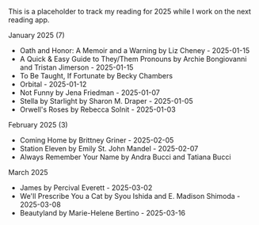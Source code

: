 This is a placeholder to track my reading for 2025 while I work on the next reading app.

January 2025 (7)
- Oath and Honor: A Memoir and a Warning by Liz Cheney - 2025-01-15
- A Quick & Easy Guide to They/Them Pronouns by Archie Bongiovanni and Tristan Jimerson - 2025-01-15
- To Be Taught, If Fortunate by Becky Chambers
- Orbital - 2025-01-12
- Not Funny by Jena Friedman - 2025-01-07
- Stella by Starlight by Sharon M. Draper - 2025-01-05
- Orwell's Roses by Rebecca Solnit - 2025-01-03

February 2025 (3)
- Coming Home by Brittney Griner - 2025-02-05
- Station Eleven by Emily St. John Mandel - 2025-02-07
- Always Remember Your Name by Andra Bucci and Tatiana Bucci

March 2025
- James by Percival Everett - 2025-03-02
- We'll Prescribe You a Cat by Syou Ishida and E. Madison Shimoda - 2025-03-08
- Beautyland by Marie-Helene Bertino - 2025-03-16

